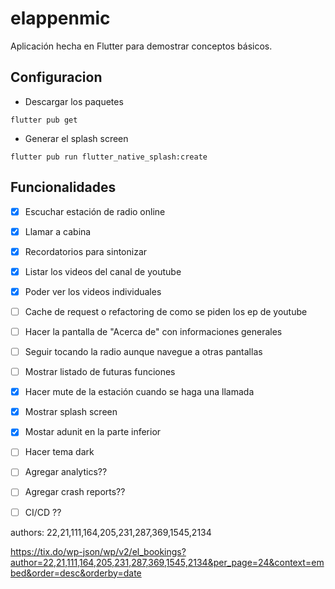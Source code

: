 # elappenmic

Aplicación hecha en Flutter para demostrar conceptos básicos.

## Configuracion
- Descargar los paquetes

```
flutter pub get
```
- Generar el splash screen

```
flutter pub run flutter_native_splash:create
```


## Funcionalidades

- [x] Escuchar estación de radio online
- [x] Llamar a cabina
- [x] Recordatorios para sintonizar
- [x] Listar los videos del canal de youtube
- [x] Poder ver los videos individuales
- [ ] Cache de request o refactoring de como se piden los ep de youtube
- [ ] Hacer la pantalla de "Acerca de" con informaciones generales
- [ ] Seguir tocando la radio aunque navegue a otras pantallas
- [ ] Mostrar listado de futuras funciones
- [x] Hacer mute de la estación cuando se haga una llamada
- [x] Mostrar splash screen
- [x] Mostar adunit en la parte inferior
- [ ] Hacer tema dark
- [ ] Agregar analytics??
- [ ] Agregar crash reports??
- [ ] CI/CD ??



authors:
22,21,111,164,205,231,287,369,1545,2134

https://tix.do/wp-json/wp/v2/el_bookings?author=22,21,111,164,205,231,287,369,1545,2134&per_page=24&context=embed&order=desc&orderby=date
